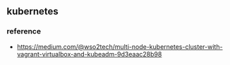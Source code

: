 ## kubernetes
### reference
- https://medium.com/@wso2tech/multi-node-kubernetes-cluster-with-vagrant-virtualbox-and-kubeadm-9d3eaac28b98